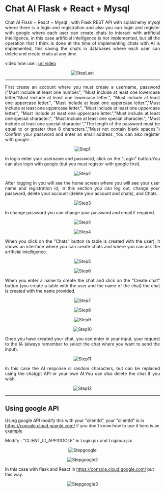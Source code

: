 # Chat AI Flask + React + Mysql
<p align="justify">
Chat AI Flask + React + Mysql , with Flask REST API with sqlalchemy mysql where there is a login and registration and also you can login and register with google where each user can create chats to interact with artificial intelligence, in this case artificial intelligence is not implemented, but all the operation that I think is done at the time of implementing chats with AI is implemented, this saving the chats in databases where each user can delete and create chats at any time.
</p>

video how use :  [url video](https://youtu.be/sRkLmOVfKHo) 
<p align="center">
  <img src="README-images\input-question.PNG" alt="StepLast">
</p>


___

<p align="justify">
First create an account where you must create a username, password ("Must include at least one number.", "Must include at least one lowercase letter,"Must include at least one lowercase letter.", "Must include at least one uppercase letter.", "Must include at least one uppercase letter.","Must include at least one uppercase letter.", "Must include at least one uppercase letter.", "Must include at least one uppercase letter.","Must include at least one special character.", "Must include at least one special character.", "Must include at least one special character.","The length of the password must be equal to or greater than 8 characters.","Must not contain blank spaces.") Confirm your password and enter an email address ;You can also register with google .
</p>

<p align="center">
  <img src="README-images/login-up.PNG" alt="Step1">
</p>

<p align="justify">
In login enter your username and password, click on the "Login" button.You can also login  with google (but you must register with google first).
</p>

<p align="center">
  <img src="README-images/login.PNG" alt="Step2">
</p>

<p align="justify">
After logging in you will see the home screen where you will see your user name and registration id, in this section you can log out, change your password, delete your account (delete your account and chats), and Chats.
</p>

<p align="center">
  <img src="README-images/home.PNG" alt="Step3">
</p>


<p align="justify">
In change password you can change your password and email if required.
</p>

<p align="center">
  <img src="README-images/change-pasword.PNG" alt="Step4">
</p>

<p align="center">
  <img src="README-images/home.PNG" alt="Step4">
</p>



<p align="justify">
When you click on the "Chats" button (a table is created with the user), it shows an interface where you can create chats and where you can ask the artificial intelligence.
</p>

<p align="center">
  <img src="README-images/table-user-mysql.PNG" alt="Step5">
</p>

<p align="center">
  <img src="README-images/chat.PNG" alt="Step6">
</p>

<p align="justify">
When you enter a name to create the chat and click on the "Create chat" button (you create a table with the user and the name of the chat) the chat is created with the name provided. 
</p>


<p align="center">
  <img src="README-images\create-chat.PNG" alt="Step7">
</p>

<p align="center">
  <img src="README-images\chat-created.PNG" alt="Step8">
</p>

<p align="center">
  <img src="README-images\table-user-chatname-mysql.PNG" alt="Step9">
</p>

<p align="center">
  <img src="README-images\inside-table-user.PNG" alt="Step10">
</p>

<p align="justify">
Once you have created your chat, you can enter in your input, your request to the IA (always remember to select the chat where you want to send the input).
</p>

<p align="center">
  <img src="README-images\input-question.PNG" alt="Step11">
</p>

<p align="justify">
In this case the AI response is random characters, but can be replaced using the chatgpt API or your own AI.You can also delete the chat if you wish.
</p>

<p align="center">
  <img src="README-images\answer.PNG" alt="Step12">
</p>


---

## Using google API

Using google API modify this with your "clientId", your "clientId" is in https://console.cloud.google.com/ if you don't know how to use it here  is an  [example](https://www.youtube.com/watch?v=HtJKUQXmtok) 

Modify : "CLIENT_ID_APPIGOOLE" in Login.jsx  and Loginup.jsx
<p align="center">
  <img src="README-images\modify-client-id.PNG" alt="Stepgoogle">
</p>

<p align="center">
  <img src="README-images\modify-client-id-2.PNG" alt="Stepgoogle2">
</p>

In this case with flask and React in https://console.cloud.google.com/ put this way.

<p align="center">
  <img src="README-images\example-appi-google.PNG" alt="Stepgoogle3">
</p>
